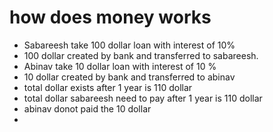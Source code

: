 # how does money works

+ Sabareesh take 100 dollar loan with interest of 10%
+ 100 dollar created by bank and transferred to sabareesh.
+ Abinav take 10 dollar loan with interest of 10 %
+ 10 dollar created by bank and transferred to abinav
+ total dollar exists after 1 year is  110 dollar
+ total dollar sabareesh need to pay after 1 year is  110 dollar
+ abinav donot paid the 10 dollar
+ 

